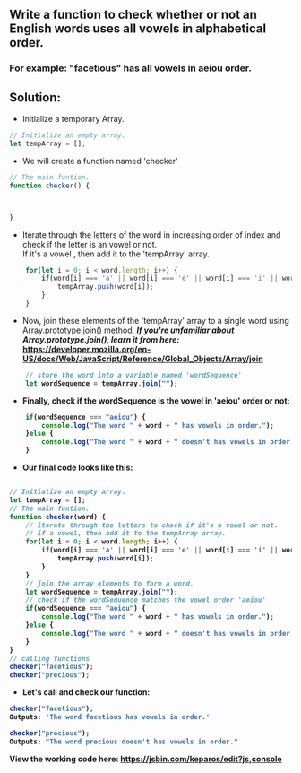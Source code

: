 ##  Write a function to check whether or not an English words uses all vowels in alphabetical order.
### For example: "facetious" has all vowels in aeiou order.

## Solution:

* Initialize a temporary Array.

```javascript
// Initialize an empty array.
let tempArray = [];
```
* We will create a function named 'checker'

```javascript
// The main funtion.
function checker() {



}
```

* Iterate through the letters of the word in increasing order of index and check if the letter is an vowel or not. <br/>
If it's a vowel , then add it to the 'tempArray' array.

```javascript
    for(let i = 0; i < word.length; i++) {
        if(word[i] === 'a' || word[i] === 'e' || word[i] === 'i' || word[i] === 'o' || word[i] === 'u') {
            tempArray.push(word[i]);
        }
    }
```

* Now, join these elements of the 'tempArray' array to a single word using Array.prototype.join() method.
<b/><i>If you're unfamiliar about <b>Array.prototype.join()</b>, learn it from here:  </i> <https://developer.mozilla.org/en-US/docs/Web/JavaScript/Reference/Global_Objects/Array/join>

```javascript
    // store the word into a variable named 'wordSequence'
    let wordSequence = tempArray.join("");
```

* Finally, check if the wordSequence is the vowel in 'aeiou' order or not:

```javascript
    if(wordSequence === "aeiou") {
        console.log("The word " + word + " has vowels in order.");
    }else {
        console.log("The word " + word + " doesn't has vowels in order.");
    }
```
* Our final code looks like this: 
```javascript

// Initialize an empty array.
let tempArray = [];
// The main funtion.
function checker(word) {
    // iterate through the letters to check if it's a vowel or not.
    // if a vowel, then add it to the tempArray array.
    for(let i = 0; i < word.length; i++) {
        if(word[i] === 'a' || word[i] === 'e' || word[i] === 'i' || word[i] === 'o' || word[i] === 'u') {
            tempArray.push(word[i]);
        }
    }
    // join the array elements to form a word.
    let wordSequence = tempArray.join("");
    // check if the wordSequence matches the vowel order 'aeiou'
    if(wordSequence === "aeiou") {
        console.log("The word " + word + " has vowels in order.");
    }else {
        console.log("The word " + word + " doesn't has vowels in order.");
    }
}
// calling functions
checker("facetious");
checker("precious");
```
* Let's call and check our function:


```javascript
checker("facetious");
Outputs: 'The word facetious has vowels in order.'

checker("precious");
Outputs: "The word precious doesn't has vowels in order."

```

<b>View the working code here: <https://jsbin.com/keparos/edit?js,console></b>
